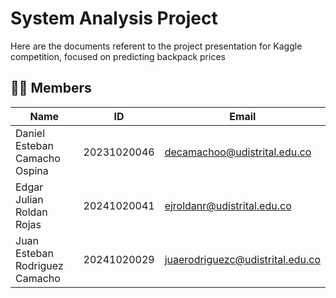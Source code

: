 # System Analysis Project

Here are the documents referent to the project presentation for Kaggle competition, focused on predicting backpack prices

## 🧑‍💻 Members

| Name                            | ID         | Email                          |
|---------------------------------|------------|--------------------------------|
| Daniel Esteban Camacho Ospina   | 20231020046| decamachoo@udistrital.edu.co   |
| Edgar Julian Roldan Rojas       | 20241020041| ejroldanr@udistrital.edu.co    |
| Juan Esteban Rodriguez Camacho  | 20241020029| juaerodriguezc@udistrital.edu.co |
